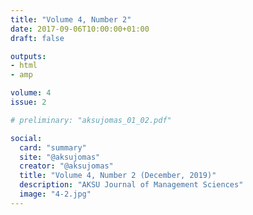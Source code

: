 ```yaml
---
title: "Volume 4, Number 2"
date: 2017-09-06T10:00:00+01:00
draft: false

outputs: 
- html
- amp

volume: 4
issue: 2

# preliminary: "aksujomas_01_02.pdf" 

social:
  card: "summary"
  site: "@aksujomas"
  creator: "@aksujomas"
  title: "Volume 4, Number 2 (December, 2019)"
  description: "AKSU Journal of Management Sciences"
  image: "4-2.jpg"
---
```


